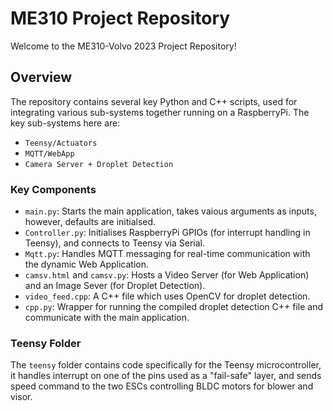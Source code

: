 # ME310 Project Repository

Welcome to the ME310-Volvo 2023 Project Repository! 

## Overview

The repository contains several key Python and C++ scripts, used for integrating various sub-systems together running on a RaspberryPi. The key sub-systems here are:
- `Teensy/Actuators`
- `MQTT/WebApp`
- `Camera Server + Droplet Detection`

### Key Components

- `main.py`: Starts the main application, takes vaious arguments as inputs, however, defaults are initialsed.
- `Controller.py`: Initialises RaspberryPi GPIOs (for interrupt handling in Teensy), and connects to Teensy via Serial.
- `Mqtt.py`: Handles MQTT messaging for real-time communication with the dynamic Web Application.
- `camsv.html` and `camsv.py`: Hosts a Video Server (for Web Application) and an Image Sever (for Droplet Detection).
- `video_feed.cpp`: A C++ file which uses OpenCV for droplet detection.
- `cpp.py`: Wrapper for running the compiled droplet detection C++ file and communicate with the main application.

### Teensy Folder

The `teensy` folder contains code specifically for the Teensy microcontroller, it handles interrupt on one of the pins used as a "fail-safe" layer, and sends speed command to the two ESCs controlling BLDC motors for blower and visor.
